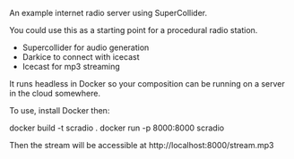 An example internet radio server using SuperCollider.

You could use this as a starting point for a procedural radio station.

* Supercollider for audio generation
* Darkice to connect with icecast
* Icecast for mp3 streaming

It runs headless in Docker so your composition can be running on a server in the cloud somewhere.

To use, install Docker then:

docker build -t scradio .
docker run -p 8000:8000 scradio

Then the stream will be accessible at http://localhost:8000/stream.mp3
